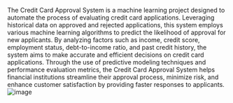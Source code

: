 The Credit Card Approval System is a machine learning project designed to automate the process of evaluating credit card applications. Leveraging historical data on approved and rejected applications, this system employs various machine learning algorithms to predict the likelihood of approval for new applicants. By analyzing factors such as income, credit score, employment status, debt-to-income ratio, and past credit history, the system aims to make accurate and efficient decisions on credit card applications. Through the use of predictive modeling techniques and performance evaluation metrics, the Credit Card Approval System helps financial institutions streamline their approval process, minimize risk, and enhance customer satisfaction by providing faster responses to applicants.
![image](https://github.com/harika1795/CreditcardApproval-capstone/assets/153234284/f1d49430-10f1-4bc3-8d41-07caf448b052)
